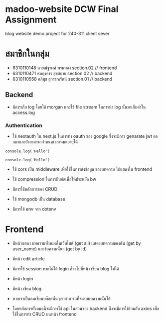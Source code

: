 # madoo-website DCW Final Assignment
blog website demo project for 240-311 client sever
# สมาชิกในกลุ่ม
- 6310110148 นายณัฐพงศ์ พรมทอง  section.02		// frontend
- 6310110471 ศหฤงคาร สุขสบาย	section.02 	  	// backend
- 6310110558 อภิมุข สุวรรณรัตน์	section.01		    // backend

## Backend

- มีการเก็บ log โดยใช้ morgan เเละใช้ file stream ในการนำ log นั้นมาเก็บค่าใน access.log
### Authentication

- ใช้ nextauth ใน next.js ในการทำ oauth ของ google ซึ่งจะมีการ genarate jwt ออกมาเเละยังสามารถกำหนดเวลาหมดอายุได้

```
console.log('Hello')
```


```
console.log('Hello')
```
- ใช้ cors เป็น middleware เพื่อใช้ในการส่งข้อมูล ของบทความ ไปแสดงใน frontend 

- ใช้ compression ในการบีบอัดเพื่อให้ประหยัด bw

- มีการใช้หลักการของ CRUD

- ใช้ mongodb เป็น database

- มีการใช้ env จาก dotenv

# Frontend
- มีหน้าเเสดง บทความทั้งหมดในเว็บไซต์ (get all) เเสดงบทความของฉัน (get by user_name) เเละข้อความนั้นๆ (get by id)

- มีหน้า edit article

- มีการใช้ session หากไม่ได้ login ก็จะไปที่หน้า เขียน blog ไม่ได้

- มีหน้า login

- มีหน้า เขียน blog

- หากเราเป็นคนเขียนบล๊อคนั้นๆเราสามารถที่จะลบบทความนั้นได้

- โดยหลักการทั้งหมดนี้จะมีการใช้ api ในส่วนของ backend ซึงจะมีการใช้ร่วมกับ axios เพื่อใช้ในการทำ CRUD บนหน้า frontend